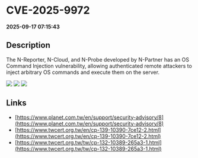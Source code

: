 # CVE-2025-9972

**2025-09-17 07:15:43**

## Description
The N-Reporter, N-Cloud, and N-Probe developed by N-Partner has an OS Command Injection vulnerability, allowing authenticated remote attackers to inject arbitrary OS commands and execute them on the server.

![](https://img.shields.io/static/v1?label=Score&message=9.3&color=red)
![](https://img.shields.io/static/v1?label=Severity&message=CRITICAL&color=red)
![](https://img.shields.io/static/v1?label=CWE&message=RCE&color=green)

## Links
- [https://www.planet.com.tw/en/support/security-advisory/8](https://www.planet.com.tw/en/support/security-advisory/8)
- [https://www.twcert.org.tw/en/cp-139-10390-7ce12-2.html](https://www.twcert.org.tw/en/cp-139-10390-7ce12-2.html)
- [https://www.twcert.org.tw/tw/cp-132-10389-265a3-1.html](https://www.twcert.org.tw/tw/cp-132-10389-265a3-1.html)
